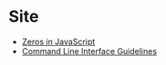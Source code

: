 # Site

- [Zeros in JavaScript](http://zero.milosz.ca/)
- [Command Line Interface Guidelines](https://clig.dev/)
